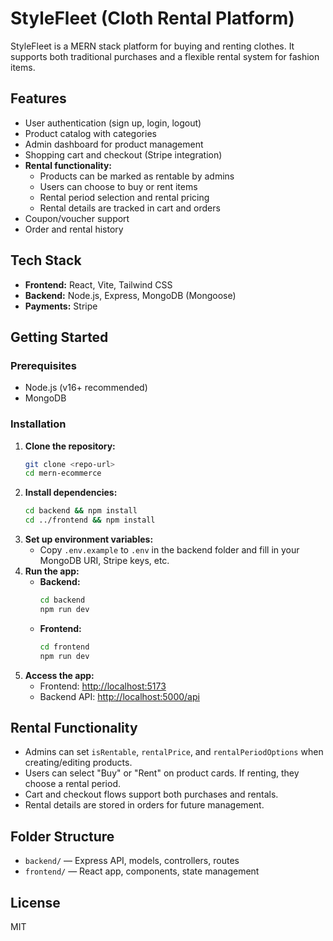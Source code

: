# StyleFleet (Cloth Rental Platform)

StyleFleet is a MERN stack platform for buying and renting clothes. It supports both traditional purchases and a flexible rental system for fashion items.

## Features
- User authentication (sign up, login, logout)
- Product catalog with categories
- Admin dashboard for product management
- Shopping cart and checkout (Stripe integration)
- **Rental functionality:**
  - Products can be marked as rentable by admins
  - Users can choose to buy or rent items
  - Rental period selection and rental pricing
  - Rental details are tracked in cart and orders
- Coupon/voucher support
- Order and rental history

## Tech Stack
- **Frontend:** React, Vite, Tailwind CSS
- **Backend:** Node.js, Express, MongoDB (Mongoose)
- **Payments:** Stripe

## Getting Started

### Prerequisites
- Node.js (v16+ recommended)
- MongoDB

### Installation
1. **Clone the repository:**
   ```sh
   git clone <repo-url>
   cd mern-ecommerce
   ```
2. **Install dependencies:**
   ```sh
   cd backend && npm install
   cd ../frontend && npm install
   ```
3. **Set up environment variables:**
   - Copy `.env.example` to `.env` in the backend folder and fill in your MongoDB URI, Stripe keys, etc.
4. **Run the app:**
   - **Backend:**
     ```sh
     cd backend
     npm run dev
     ```
   - **Frontend:**
     ```sh
     cd frontend
     npm run dev
     ```
5. **Access the app:**
   - Frontend: [http://localhost:5173](http://localhost:5173)
   - Backend API: [http://localhost:5000/api](http://localhost:5000/api)

## Rental Functionality
- Admins can set `isRentable`, `rentalPrice`, and `rentalPeriodOptions` when creating/editing products.
- Users can select "Buy" or "Rent" on product cards. If renting, they choose a rental period.
- Cart and checkout flows support both purchases and rentals.
- Rental details are stored in orders for future management.

## Folder Structure
- `backend/` — Express API, models, controllers, routes
- `frontend/` — React app, components, state management

## License
MIT 